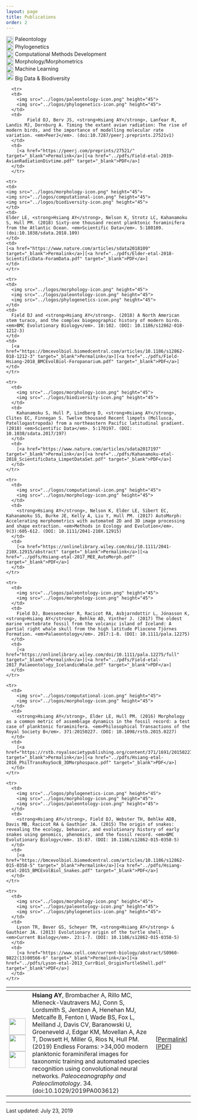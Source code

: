 ```yaml
---
layout: page
title: Publications
order: 2
---
```

<pm>
<img src="../logos/paleontology-icon.png" height="20" style="vertical-align:middle;"> Paleontology
<br />
<img src="../logos/phylogenetics-icon.png" height="20" style="vertical-align:middle;"> Phylogenetics
<br />
<img src="../logos/computational-icon.png" height="20" style="vertical-align:middle;"> Computational Methods Development
<br />
<img src="../logos/morphology-icon.png" height="20" style="vertical-align:middle;"> Morphology/Morphometrics
<br />
<img src="../logos/machinelearning-icon.png" height="20" style="vertical-align:middle;"> Machine Learning
<br />
<img src="../logos/biodiversity-icon.png" height="20" style-"vertical-align:middle;"> Big Data & Biodiversity
</pm>

<br />

<table class="alternating">
  <thead>
    <th class="row-icon"></th>
    <th class="row-pub"></th>
    <th class="row-links"></th>
  </thead>
  <tbody>
      <tr>
      <td>
        <img src="../logos/machinelearning-icon.png" height="45">
        <img src="../logos/biodiversity-icon.png" height="45">
        <img src="../logos/computational-icon.png" height="45">
      </td>
      <td>
        <strong>Hsiang AY</strong>, Brombacher A, Rillo MC, Mleneck-Vautravers MJ, Conn S, Lordsmith S, Jentzen A, Henehan MJ, Metcalfe B, Fenton I, Wade BS, Fox L, Meilland J, Davis CV, Baranowski U, Groeneveld J, Edgar KM, Movellan A, Aze T, Dowsett H, Miller G, Rios N, Hull PM. (2019) Endless Forams: >34,000 modern planktonic foraminiferal images for taxonomic training and automated species recognition using convolutional neural networks. <em>Paleoceanography and Paleoclimatology</em>. 34. (doi:10.1029/2019PA003612)
      </td>
      <td>
        [<a href="https://agupubs.onlinelibrary.wiley.com/doi/abs/10.1029/2019PA003612" target="_blank">Permalink</a>][<a href="../pdfs/Hsiang-etal-2019-EndlessForams.pdf" target="_blank">PDF</a>]
      </td>
      </tr>

      <tr>
      <td>
        <img src="../logos/paleontology-icon.png" height="45">
        <img src="../logos/phylogenetics-icon.png" height="45">
      </td>
      <td>
            Field DJ, Berv JS, <strong>Hsiang AY</strong>, Lanfear R, Landis MJ, Dornburg A. Timing the extant avian radiation: The rise of modern birds, and the importance of modelling molecular rate variation. <em>PeerJ</em>. (doi:10.7287/peerj.preprints.27521v1)
      </td>
      <td>
        [<a href="https://peerj.com/preprints/27521/" target="_blank">Permalink</a>][<a href="../pdfs/Field-etal-2019-AvianRadiationDivtime.pdf" target="_blank">PDF</a>]
      </td>
      </tr>

    <tr>
    <td>
    <img src="../logos/morphology-icon.png" height="45">
    <img src="../logos/computational-icon.png" height="45">
    <img src="../logos/biodiversity-icon.png" height="45">
    </td>
    <td>
    Elder LE, <strong>Hsiang AY</strong>, Nelson K, Strotz LC, Kahanamoku S, Hull PM. (2018) Sixty-one thousand recent planktonic foraminifera from the Atlantic Ocean. <em>Scientific Data</em>. 5:180109. (doi:10.1038/sdata.2018.109)
    </td>
    <td>
    [<a href="https://www.nature.com/articles/sdata2018109" target="_blank">Permalink</a>][<a href="../pdfs/Elder-etal-2018-ScientificData-ForamData.pdf" target="_blank">PDF</a>]
    </td>
    </tr>

    <tr>
    <td>
      <img src="../logos/morphology-icon.png" height="45">
      <img src="../logos/paleontology-icon.png" height="45">
      <img src="../logos/phylogenetics-icon.png" height="45">
    </td>
    <td>
      Field DJ and <strong>Hsiang AY</strong>. (2018) A North American stem turaco, and the complex biogeographic history of modern birds. <em>BMC Evolutionary Biology</em>. 18:102. (DOI: 10.1186/s12862-018-1212-3)
    </td>
    <td>
      [<a href="https://bmcevolbiol.biomedcentral.com/articles/10.1186/s12862-018-1212-3" target="_blank">Permalink</a>][<a href="../pdfs/Field-Hsiang-2018_BMCEvolBiol-Foropanarium.pdf" target="_blank">PDF</a>]
    </td>
    </tr>

    <tr>
      <td>
        <img src="../logos/morphology-icon.png" height="45">
        <img src="../logos/biodiversity-icon.png" height="45">
      </td>
      <td>
        Kahanamoku S, Hull P, Lindberg D, <strong>Hsiang AY</strong>, Clites EC, Finnegan S. Twelve thousand Recent limpets (Mollusca, Patellogastropoda) from a northeastern Pacific latitudinal gradient. (2018) <em>Scientific Data</em>. 5:170197. (DOI: 10.1038/sdata.2017/197)
      </td>
      <td>
        [<a href="https://www.nature.com/articles/sdata2017197" target="_blank">Permalink</a>][<a href="../pdfs/Kahanamoku-etal-2018_ScientificData_LimpetDataSet.pdf" target="_blank">PDF</a>]
      </td>
    </tr>

    <tr>
      <td>
        <img src="../logos/computational-icon.png" height="45">
        <img src="../logos/morphology-icon.png" height="45">
      </td>
      <td>
        <strong>Hsiang AY</strong>, Nelson K, Elder LE, Sibert EC, Kahanamoku SS, Burke JE, Kelly A, Liu Y, Hull PM. (2017) AutoMorph: Accelerating morphometrics with automated 2D and 3D image processing and shape extraction. <em>Methods in Ecology and Evolution</em>. 9(3):605-612. (DOI: 10.1111/2041-210X.12915)
      </td>
      <td>
        [<a href="https://onlinelibrary.wiley.com/doi/10.1111/2041-210X.12915/abstract" target="_blank">Permalink</a>][<a href="../pdfs/Hsiang-etal-2017_MEE_AutoMorph.pdf" target="_blank">PDF</a>]
      </td>
    </tr>

    <tr>
      <td>
        <img src="../logos/paleontology-icon.png" height="45">
        <img src="../logos/morphology-icon.png" height="45">
      </td>
      <td>
        Field DJ, Boessenecker R, Racicot RA, Asbjarndottir L, Jónasson K, <strong>Hsiang AY</strong>, Behlke AD, Vinther J. (2017) The oldest marine vertebrate fossil from the volcanic island of Iceland: A partial right whale skull from the high latitude Pliocene Tjörnes Formation. <em>Palaeontology</em>. 2017:1-8. (DOI: 10.1111/pala.12275)
      </td>
      <td>
        [<a href="https://onlinelibrary.wiley.com/doi/10.1111/pala.12275/full" target="_blank">Permalink</a>][<a href="../pdfs/Field-etal-2017_Palaeontology_IcelandicWhale.pdf" target="_blank">PDF</a>]
      </td>
    </tr>

    <tr>
      <td>
        <img src="../logos/computational-icon.png" height="45">
        <img src="../logos/morphology-icon.png" height="45">
      </td>
      <td>
        <strong>Hsiang AY</strong>, Elder LE, Hull PM. (2016) Morphology as a common metric of assemblage dynamics in the fossil record: a test case of planktonic foraminifera. <em>Philosophical Transactions of the Royal Society B</em>. 371:20150227. (DOI: 10.1098/rstb.2015.0227)
      </td>
      <td>
        [<a href="https://rstb.royalsocietypublishing.org/content/371/1691/20150227.long" target="_blank">Permalink</a>][<a href="../pdfs/Hsiang-etal-2016_PhilTransRoySocB_3DMorphospace.pdf" target="_blank">PDF</a>]
      </td>
    </tr>

    <tr>
      <td>
        <img src="../logos/phylogenetics-icon.png" height="45">
        <img src="../logos/morphology-icon.png" height="45">
        <img src="../logos/paleontology-icon.png" height="45">
      </td>
      <td>
        <strong>Hsiang AY</strong>, Field DJ, Webster TH, Behlke ADB, Davis MB, Racicot RA & Gauthier JA. (2015) The origin of snakes: revealing the ecology, behavior, and evolutionary history of early snakes using genomics, phenomics, and the fossil record. <em>BMC Evolutionary Biology</em>. 15:87. (DOI: 10.1186/s12862-015-0358-5)
      </td>
      <td>
        [<a href="https://bmcevolbiol.biomedcentral.com/articles/10.1186/s12862-015-0358-5" target="_blank">Permalink</a>][<a href="../pdfs/Hsiang-etal-2015_BMCEvolBiol_Snakes.pdf" target="_blank">PDF</a>]
      </td>
    </tr>

    <tr>
      <td>
        <img src="../logos/morphology-icon.png" height="45">
        <img src="../logos/paleontology-icon.png" height="45">
        <img src="../logos/phylogenetics-icon.png" height="45">
      </td>
      <td>
        Lyson TR, Bever GS, Scheyer TM, <strong>Hsiang AY</strong> & Gauthier JA. (2013) Evolutionary origin of the turtle shell. <em>Current Biology</em>. 23:1-7. (DOI: 10.1186/s12862-015-0358-5)
      </td>
      <td>
        [<a href="https://www.cell.com/current-biology/abstract/S0960-9822(13)00566-6" target="_blank">Permalink</a>][<a href="../pdfs/Lyson-etal-2013_CurrBiol_OriginTurtleShell.pdf" target="_blank">PDF</a>]
      </td>
    </tr>
  </tbody>
</table>

<hr>
<pm>Last updated: July 23, 2019</pm>
